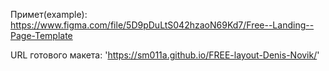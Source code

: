 Примет(example): https://www.figma.com/file/5D9pDuLtS042hzaoN69Kd7/Free--Landing--Page-Template

URL готового макета: 'https://sm011a.github.io/FREE-layout-Denis-Novik/'
